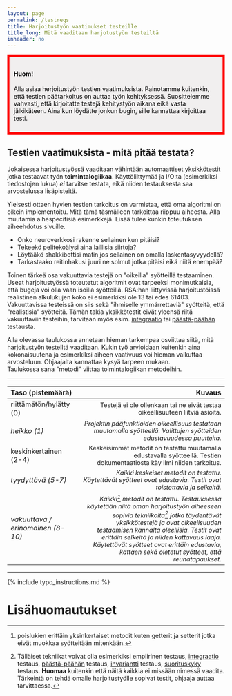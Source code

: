 ```yaml
---
layout: page
permalink: /testreqs
title: Harjoitustyön vaatimukset testeille
title_long: Mitä vaaditaan harjotustyön testeiltä
inheader: no
---
```



<div style="color:black; border-style: solid; border-width: thick; border-color: red; padding: 10px; margin-bottom: 15px; padding: 10px; background-color: #F1EFEF;">

<h4>Huom!</h4>

<p>
Alla asiaa herjoitustyön testien vaatimuksista. Painotamme kuitenkin, että testien 
päätarkoitus on auttaa työn kehityksessä. Suosittelemme vahvasti, että kirjoitatte testejä kehitystyön aikana eikä vasta jälkikäteen.
Aina kun löydätte jonkun bugin, sille kannattaa kirjoittaa testi. 
</p>

</div>

## Testien vaatimuksista - mitä pitää testata?
Jokaisessa harjoitustyössä vaaditaan vähintään automaattiset [yksikkötestit](unittest) jotka testaavat työn **toimintalogiikaa**. Käyttöliittymää ja I/O:ta (esimerkiksi tiedostojen lukua) *ei* tarvitse testata, eikä niiden testauksesta saa arvostelussa lisäpisteitä. 

Yleisesti ottaen hyvien testien tarkoitus on varmistaa, että oma algoritmi on oikein implementoitu. Mitä tämä täsmälleen tarkoittaa
riippuu aiheesta. Alla muutamia aihespecifisiä esimerkkejä. Lisää tulee kunkin toteutuksen aiheehdotus sivuille.

- Onko neuroverkkosi rakenne sellainen kun pitäisi?
- Tekeekö pelitekoälysi aina laillisia siirtoja?
- Löytääkö shakkibottisi matin jos sellainen on omalla laskentasyvyydellä?
- Tarkastaako reitinhakusi juuri ne solmut jotka pitäisi eikä niitä enempää?

Toinen tärkeä osa vakuuttavia testejä on "oikeilla" syötteillä testaaminen. Useat harjoitustyössä 
toteutetut algoritmit ovat tarpeeksi monimutkaisia, että bugeja voi olla vaan isoilla syötteillä.
RSA:han liittyvissä harjoitustöissä realistinen alkulukujen koko ei esimerkiksi ole 13 tai edes 61403. 
Vakuuttavissa testeissä on siis sekä "ihmiselle ymmärrettaviä" syötteitä, että "realistisia" syötteitä.
Tämän takia yksikkötestit eivät yleensä riitä vakuuttaviin testeihin, tarvitaan myös esim. [integraatio](https://en.wikipedia.org/wiki/Integration_testing) tai [päästä-päähän](https://www.techtarget.com/searchsoftwarequality/definition/End-to-end-testing) testausta. 

Alla olevassa taulukossa annetaan hieman tarkempaa osviittaa siitä, mitä harjoitustyön testeiltä vaaditaan. 
Kukin työ arvioidaan kuitenkin aina kokonaisuutena ja esimerkiksi aiheen vaativuus voi hieman vaikuttaa arvosteluun.
Ohjaajalta kannattaa kysyä tarpeen mukaan.  
Taulukossa sana "metodi" viittaa toimintalogiikan metodeihin. 

---

| Taso (pistemäärä)                 | Kuvaus |
| :---------------------------------  |--------: |
| riittämätön/hylätty (0)           | <span style="font-size:0.9em;">Testejä ei ole ollenkaan tai ne eivät testaa oikeellisuuteen liitviä asioita.</span> |
| *heikko (1)*                    |  <span style="font-size:0.9em;">*Projektin pääfunktioiden oikeellisuus testataan muutamalla syötteellä. Valittujen syötteiden edustavuudessa puutteita.*</span>        |
| keskinkertainen <br> (2-4)           | <span style="font-size:0.9em;">Keskeisimmät metodit on testattu muutamalla edustavalla syötteellä. Testien dokumentaatiosta käy ilmi niiden tarkoitus.</span> |
| *tyydyttävä (5-7)*                |  <span style="font-size:0.9em;">*Kaikki keskeiset metodit on testattu. Käytettävät syötteet ovat edustavia. Testit ovat toistettavia ja selkeitä.*</span>       |
| *vakuuttava / erinomainen (8-10)* | <span style="font-size:0.9em;">*Kaikki[^1] metodit on testattu. Testauksessa käytetään niitä oman harjoitustyön aiheeseen sopivia tekniikoita[^2] jotka täydentävät yksikkötestejä ja ovat oikeelisuuden testaamisen kannalta oleellisia. Testit ovat erittäin selkeitä ja niiden kattavuus laaja. Käytettävät syötteet ovat erittäin edustavia, kattaen sekä oletetut syötteet, että reunatapaukset.*</span>  |

---



{% include typo_instructions.md %}


# Lisähuomautukset
[^1]: poislukien erittäin yksinkertaiset metodit kuten getterit ja setterit jotka eivät muokkaa syötteitään mitenkään.
[^2]: Tälläiset tekniikat voivat olla esimerkiksi empiirinen testaus, [integraatio](https://en.wikipedia.org/wiki/Integration_testing) testaus, [päästä-päähän](https://www.techtarget.com/searchsoftwarequality/definition/End-to-end-testing) testaus, [invariantti](/invarianttest) testaus, [suorituskyky](/performancetest) testaus. **Huomaa** kuitenkin että näitä kaikkia ei missään nimessä vaadita. Tärkeintä on tehdä omalle harjoitustyölle sopivat testit, ohjaaja auttaa tarvittaessa.   
